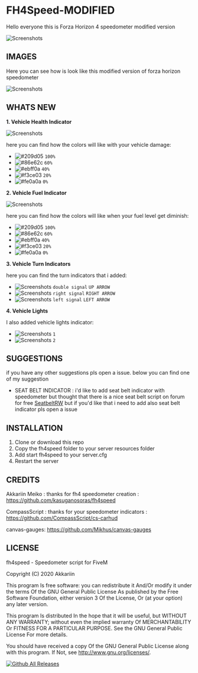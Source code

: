 # FH4Speed-MODIFIED

Hello everyone this is Forza Horizon 4 speedometer modified version



![Screenshots](https://i.imgur.com/c0muo07.png)


## IMAGES

Here you can see how is look like this modified version of forza horizon speedometer

![Screenshots](https://i.ibb.co/wY52DV3/Immagine-2022-08-09-221445.png)

## WHATS NEW

**1. Vehicle Health Indicator**
   
   ![Screenshots](https://i.ibb.co/6wqxHGM/Immagine-2022-08-ghfdh09-222330.png)
   
here you can find how the colors will like with your vehicle damage:

   - ![#209d05](https://via.placeholder.com/15/209d05/209d05.png) `100%`
   - ![#86e62c](https://via.placeholder.com/15/86e62c/86e62c.png) `60%`
   - ![#ebff0a](https://via.placeholder.com/15/ebff0a/ebff0a.png) `40%`
   - ![#f3ce03](https://via.placeholder.com/15/f3ce03/f3ce03.png) `20%`
   - ![#fe0a0a](https://via.placeholder.com/15/fe0a0a/fe0a0a.png) `0%` 

**2. Vehicle Fuel Indicator**

   ![Screenshots](https://i.ibb.co/6XT5xCg/Immagine-2022-0fgdfgdg8-09-222400.png)
   
here you can find how the colors will like when your fuel level get diminish:

   - ![#209d05](https://via.placeholder.com/15/209d05/209d05.png) `100%`
   - ![#86e62c](https://via.placeholder.com/15/86e62c/86e62c.png) `60%`
   - ![#ebff0a](https://via.placeholder.com/15/ebff0a/ebff0a.png) `40%`
   - ![#f3ce03](https://via.placeholder.com/15/f3ce03/f3ce03.png) `20%`
   - ![#fe0a0a](https://via.placeholder.com/15/fe0a0a/fe0a0a.png) `0%`

**3. Vehicle Turn Indicators**

here you can find the turn indicators that i added:

 - ![Screenshots](https://i.ibb.co/dD1GVmK/Immagine-2022-08-09-22240fd0.png) `double signal` `UP ARROW`
 - ![Screenshots](https://i.ibb.co/5TCc5hD/Immagine-2022-08-rtegt09-222227.png) `right signal` `RIGHT ARROW`
 - ![Screenshots](https://i.ibb.co/9rL32Tf/Immagine-2022-08-09-22fdgfd2330.png) `left signal` `LEFT ARROW`
 
**4. Vehicle Lights**

I also added vehicle lights indicator:

 - ![Screenshots](https://i.ibb.co/fNx8JNZ/Immagine-2022-0cvx8-09-221624.png) `1`
 - ![Screenshots](https://i.ibb.co/Z1cJ6G7/Immagine-2022-08-09-221dfgdg718.png) `2`
 
## SUGGESTIONS
if you have any other suggestions pls open a issue. below you can find one of my suggestion

- SEAT BELT INDICATOR : i'd like to add seat belt indicator with speedometer but thought that there is a nice seat belt script on forum for free             [SeatbeltRW](https://forum.cfx.re/t/free-seatbeltrw/4823233) but if you'd like that i need to add also seat belt indicator pls open a issue 
   
   
## INSTALLATION

1. Clone or download this repo
2. Copy the fh4speed folder to your server resources folder
3. Add start fh4speed to your server.cfg
4. Restart the server


## CREDITS
Akkariin Meiko : thanks for fh4 speedometer creation : https://github.com/kasuganosoras/fh4speed

CompassScript : thanks for your speedometer indicators : https://github.com/CompassScript/cs-carhud

canvas-gauges: https://github.com/Mikhus/canvas-gauges



## LICENSE

fh4speed - Speedometer script for FiveM

Copyright (C) 2020 Akkariin

This program Is free software: you can redistribute it And/Or modify it under the terms Of the GNU General Public License As published by the Free Software Foundation, either version 3 Of the License, Or (at your option) any later version.

This program Is distributed In the hope that it will be useful, but WITHOUT ANY WARRANTY; without even the implied warranty Of MERCHANTABILITY Or FITNESS FOR A PARTICULAR PURPOSE. See the GNU General Public License For more details.

You should have received a copy Of the GNU General Public License along with this program. If Not, see http://www.gnu.org/licenses/.


[![Github All Releases](https://img.shields.io/github/downloads/hasidu/fh4speed-MODIFIED/total.svg)]()

